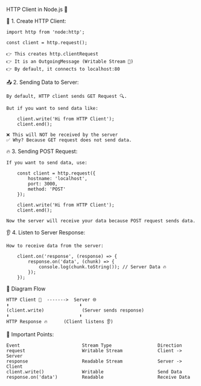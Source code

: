 HTTP Client in Node.js 🚀

🔌 1. Create HTTP Client:
  
    import http from 'node:http';

    const client = http.request();

    👉 This creates http.clientRequest
    👉 It is an OutgoingMessage (Writable Stream 💪)
    👉 By default, it connects to localhost:80


📤 2. Sending Data to Server:

    By default, HTTP client sends GET Request 🔍.

    But if you want to send data like:

        client.write('Hi from HTTP Client');
        client.end();

    ❌ This will NOT be received by the server
    ✅ Why? Because GET request does not send data.


🔥 3. Sending POST Request:

    If you want to send data, use:

        const client = http.request({
            hostname: 'localhost',
            port: 3000,
            method: 'POST'
        });

        client.write('Hi from HTTP Client');
        client.end();

    Now the server will receive your data because POST request sends data.


👂 4. Listen to Server Response:

    How to receive data from the server:

        client.on('response', (response) => {
            response.on('data', (chunk) => {
                console.log(chunk.toString()); // Server Data 🔥
            });
        });



💪 Diagram Flow

    HTTP Client 🔌  ------->  Server 🌐
    ⬆                          ⬇
    (client.write)              (Server sends response)
    ⬇                          ⬆
    HTTP Response 🔥      (Client listens 👂)


🔑 Important Points:

    Event	                    Stream Type	                Direction
    request	                    Writable Stream	            Client -> Server
    response	                Readable Stream	            Server -> Client
    client.write()	            Writable	                Send Data
    response.on('data')	        Readable	                Receive Data